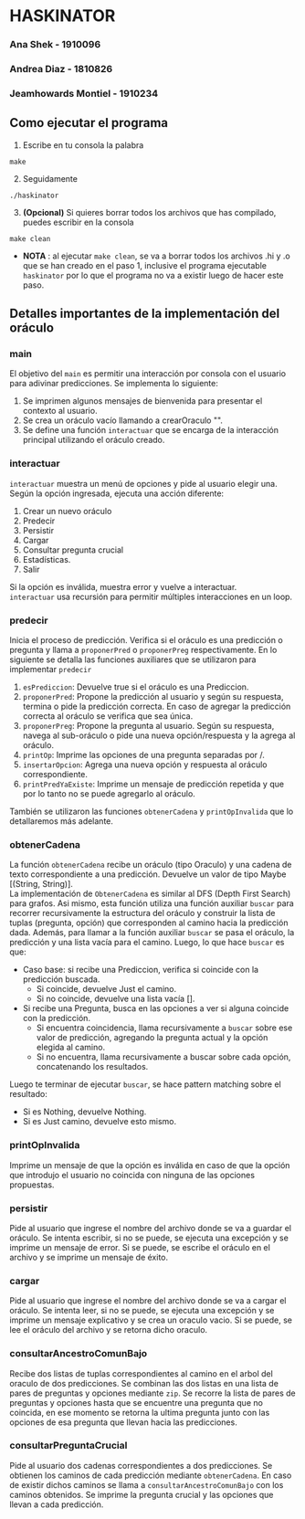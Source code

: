 # HASKINATOR

### Ana Shek - 1910096

### Andrea Diaz - 1810826

### Jeamhowards Montiel - 1910234

## Como ejecutar el programa

1. Escribe en tu consola la palabra

```
make
```

2. Seguidamente

```
./haskinator
```

3. **(Opcional)** Si quieres borrar todos los archivos que has compilado, puedes escribir en la consola

```
make clean
```

- **NOTA** : al ejecutar `make clean`, se va a borrar todos los archivos .hi y .o que se han creado en el paso 1, inclusive el programa ejecutable `haskinator` por lo que el programa no va a existir luego de hacer este paso.

## Detalles importantes de la implementación del oráculo

### **main**

El objetivo del `main` es permitir una interacción por consola con el usuario para adivinar predicciones.
Se implementa lo siguiente:

1. Se imprimen algunos mensajes de bienvenida para presentar el contexto al usuario.
2. Se crea un oráculo vacío llamando a crearOraculo "".
3. Se define una función `interactuar` que se encarga de la interacción principal utilizando el oráculo creado.

### **interactuar**

`interactuar` muestra un menú de opciones y pide al usuario elegir una. Según la opción ingresada, ejecuta una acción diferente:

1. Crear un nuevo oráculo
2. Predecir
3. Persistir
4. Cargar
5. Consultar pregunta crucial
6. Estadísticas.
7. Salir

Si la opción es inválida, muestra error y vuelve a interactuar. \
`interactuar` usa recursión para permitir múltiples interacciones en un loop.

### **predecir**

Inicia el proceso de predicción. Verifica si el oráculo es una predicción o pregunta y llama a `proponerPred` o `proponerPreg` respectivamente. En lo siguiente se detalla las funciones auxiliares que se utilizaron para implementar `predecir`

1. `esPrediccion`: Devuelve true si el oráculo es una Prediccion.
2. `proponerPred`: Propone la predicción al usuario y según su respuesta, termina o pide la predicción correcta. En caso de agregar la predicción correcta al oráculo se verifica que sea única.
3. `proponerPreg`: Propone la pregunta al usuario. Según su respuesta, navega al sub-oráculo o pide una nueva opción/respuesta y la agrega al oráculo.
4. `printOp`: Imprime las opciones de una pregunta separadas por /.
5. `insertarOpcion`: Agrega una nueva opción y respuesta al oráculo correspondiente.
6. `printPredYaExiste`: Imprime un mensaje de predicción repetida y que por lo tanto no se puede agregarlo al oráculo.

También se utilizaron las funciones `obtenerCadena` y `printOpInvalida` que lo detallaremos más adelante.

### **obtenerCadena**

La función `obtenerCadena` recibe un oráculo (tipo Oraculo) y una cadena de texto correspondiente a una predicción. Devuelve un valor de tipo Maybe [(String, String)]. \
La implementación de `ObtenerCadena` es similar al DFS (Depth First Search) para grafos. Asi mismo, esta función utiliza una función auxiliar `buscar` para recorrer recursivamente la estructura del oráculo y construir la lista de tuplas (pregunta, opción) que corresponden al camino hacia la predicción dada. Además, para llamar a la función auxiliar `buscar` se pasa el oráculo, la predicción y una lista vacía para el camino. Luego, lo que hace `buscar` es que:

- Caso base: si recibe una Prediccion, verifica si coincide con la predicción buscada.
  - Si coincide, devuelve Just el camino.
  - Si no coincide, devuelve una lista vacía [].
- Si recibe una Pregunta, busca en las opciones a ver si alguna coincide con la predicción.
  - Si encuentra coincidencia, llama recursivamente a `buscar` sobre ese valor de predicción, agregando la pregunta actual y la opción elegida al camino.
  - Si no encuentra, llama recursivamente a buscar sobre cada opción, concatenando los resultados.

Luego te terminar de ejecutar `buscar`, se hace pattern matching sobre el resultado:

- Si es Nothing, devuelve Nothing.
- Si es Just camino, devuelve esto mismo.

### **printOpInvalida**

Imprime un mensaje de que la opción es inválida en caso de que la opción que introdujo el usuario no coincida con ninguna de las opciones propuestas.


### **persistir**
Pide al usuario que ingrese el nombre del archivo donde se va a guardar el oráculo. Se intenta escribir, si no se puede, se ejecuta una excepción y se imprime un mensaje de error. Si se puede, se escribe el oráculo en el archivo y se imprime un mensaje de éxito.

### **cargar**
Pide al usuario que ingrese el nombre del archivo donde se va a cargar el oráculo. Se intenta leer, si no se puede, se ejecuta una excepción y se imprime un mensaje explicativo y se crea un oraculo vacio. Si se puede, se lee el oráculo del archivo y se retorna dicho oraculo.

### **consultarAncestroComunBajo**
Recibe dos listas de tuplas correspondientes al camino en el arbol del oraculo de dos predicciones. Se combinan las dos listas en una lista de pares de preguntas y opciones mediante `zip`. Se recorre la lista de pares de preguntas y opciones hasta que se encuentre una pregunta que no coincida, en ese momento se retorna la ultima pregunta junto con las opciones de esa pregunta que llevan hacia las predicciones.

### **consultarPreguntaCrucial**
Pide al usuario dos cadenas correspondientes a dos predicciones. Se obtienen los caminos de cada predicción mediante `obtenerCadena`. En caso de existir dichos caminos se llama a `consultarAncestroComunBajo` con los caminos obtenidos. Se imprime la pregunta crucial y las opciones que llevan a cada predicción.